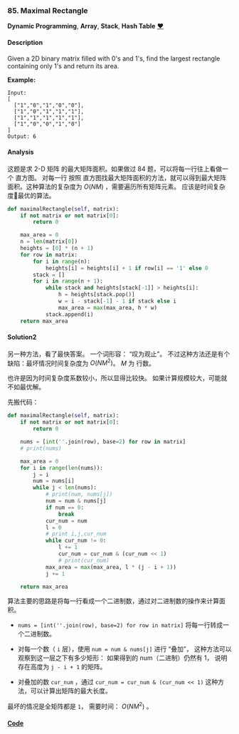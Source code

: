 ### 85. Maximal Rectangle

**Dynamic Programming**, **Array**, **Stack**, **Hash Table**    [❤️](https://leetcode.com/problems/maximal-rectangle)    

#### Description

Given a 2D binary matrix filled with 0's and 1's, find the largest rectangle containing only 1's and return its area.

**Example:**

```
Input:
[
  ["1","0","1","0","0"],
  ["1","0","1","1","1"],
  ["1","1","1","1","1"],
  ["1","0","0","1","0"]
]
Output: 6
```

#### Analysis

这题是求 2-D 矩阵 的最大矩阵面积。如果做过 84 题，可以将每一行往上看做一个 直方图。 对每一行 按照 直方图找最大矩阵面积的方法，就可以得到最大矩阵面积。这种算法的复杂度为 $O(NM)$ ，需要遍历所有矩阵元素。 应该是时间复杂度最优的算法。

```python
def maximalRectangle(self, matrix):
    if not matrix or not matrix[0]:
        return 0

    max_area = 0
    n = len(matrix[0])
    heights = [0] * (n + 1)
    for row in matrix:
        for i in range(n):
            heights[i] = heights[i] + 1 if row[i] == '1' else 0
        stack = []
        for i in range(n + 1):
            while stack and heights[stack[-1]] > heights[i]:
                h = heights[stack.pop()]
                w = i - stack[-1] - 1 if stack else i
                max_area = max(max_area, h * w)
            stack.append(i)
    return max_area
```


#### Solution2

另一种方法，看了最快答案。 一个词形容： “叹为观止”。 不过这种方法还是有个缺陷：最坏情况时间复杂度为 $O(NM^2)$。 $M$ 为 行数。

也许是因为时间复杂度系数较小，所以显得比较快。 如果计算规模较大，可能就不如最优解。

先搬代码：

```python
def maximalRectangle(self, matrix):
    if not matrix or not matrix[0]:
        return 0

    nums = [int(''.join(row), base=2) for row in matrix]
    # print(nums)

    max_area = 0
    for i in range(len(nums)):
        j = i
        num = nums[i]
        while j < len(nums):
            # print(num, nums[j])
            num = num & nums[j]
            if num == 0:
                break
            cur_num = num
            l = 0
            # print i,j,cur_num
            while cur_num != 0:
                l += 1
                cur_num = cur_num & (cur_num << 1)
                # print(cur_num)
            max_area = max(max_area, l * (j - i + 1))
            j += 1

    return max_area
```

算法主要的思路是将每一行看成一个二进制数，通过对二进制数的操作来计算面积。

- `nums = [int(''.join(row), base=2) for row in matrix]` 将每一行转成一个二进制数。

- 对每一个数（ `i` 层），使用 `num = num & nums[j]` 进行 “叠加”， 这种方法可以观察到这一层之下有多少矩形： 如果得到的 num（二进制）仍然有 1， 说明存在高度为 `j - i + 1` 的矩阵。
- 对叠加的数 `cur_num` ，通过 `cur_num = cur_num & (cur_num << 1)` 这种方法，可以计算出矩阵的最大长度。


最坏的情况是全矩阵都是 `1`， 需要时间： $O(NM^2)$ 。



#### [Code](../python/85.%20Maximal%20Rectangle.py)
